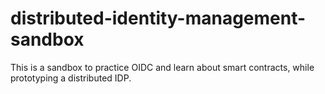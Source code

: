 # distributed-identity-management-sandbox
This is a sandbox to practice OIDC and learn about smart contracts, while prototyping a distributed IDP.
